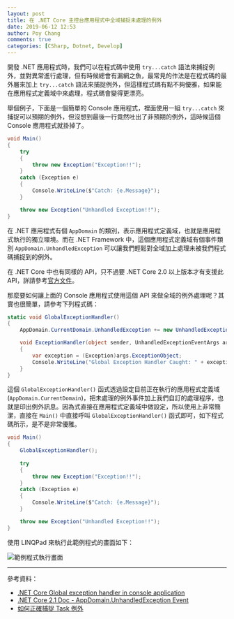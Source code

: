 ```yaml
---
layout: post
title: 在 .NET Core 主控台應用程式中全域捕捉未處理的例外
date: 2019-06-12 12:53
author: Poy Chang
comments: true
categories: [CSharp, Dotnet, Develop]
---
```


開發 .NET 應用程式時，我們可以在程式碼中使用 `try...catch` 語法來捕捉例外，並對異常進行處理，但有時候總會有漏網之魚，最常見的作法是在程式碼的最外層來加上 `try...catch` 語法來捕捉例外，但這樣程式碼有點不夠優雅，如果能在應用程式定義域中來處理，程式碼會變得更漂亮。

舉個例子，下面是一個簡單的 Console 應用程式，裡面使用一組 `try...catch` 來捕捉可以預期的例外，但沒想到最後一行竟然吐出了非預期的例外，這時候這個 Console 應用程式就掛掉了。

```csharp
void Main()
{
    try
    {
        throw new Exception("Exception!!");
    }
    catch (Exception e)
    {
        Console.WriteLine($"Catch: {e.Message}");
    }

    throw new Exception("Unhandled Exception!!");
}
```

在 .NET 應用程式有個 `AppDomain` 的類別，表示應用程式定義域，也就是應用程式執行的獨立環境。而在 .NET Framework 中，這個應用程式定義域有個事件類別 `AppDomain.UnhandledException` 可以讓我們輕鬆對全域加上處理未被我們程式碼捕捉到的例外。

在 .NET Core 中也有同樣的 API，只不過要 .NET Core 2.0 以上版本才有支援此 API，詳請參考[官方文件](https://docs.microsoft.com/zh-tw/dotnet/api/system.appdomain.unhandledexception?view=netcore-2.1#%E9%81%A9%E7%94%A8%E6%96%BC)。

那麼要如何讓上面的 Console 應用程式使用這個 API 來做全域的例外處理呢？其實也很簡單，請參考下列程式碼：

```csharp
static void GlobalExceptionHandler()
{
    AppDomain.CurrentDomain.UnhandledException += new UnhandledExceptionEventHandler(ExceptionHandler);

    void ExceptionHandler(object sender, UnhandledExceptionEventArgs args)
    {
        var exception = (Exception)args.ExceptionObject;
        Console.WriteLine("Global Exception Handler Caught: " + exception.Message);
    }
}
```

這個 `GlobalExceptionHandler()` 函式透過設定目前正在執行的應用程式定義域 (`AppDomain.CurrentDomain`)，把未處理的例外事件加上我們自訂的處理程序，也就是印出例外訊息。因為式直接在應用程式定義域中做設定，所以使用上非常簡潔，直接在 `Main()` 中直接呼叫 `GlobalExceptionHandler()` 函式即可，如下程式碼所示，是不是非常優雅。

```csharp
void Main()
{
    GlobalExceptionHandler();
    
    try
    {
        throw new Exception("Exception!!");
    }
    catch (Exception e)
    {
        Console.WriteLine($"Catch: {e.Message}");
    }

    throw new Exception("Unhandled Exception!!");
}
```

使用 LINQPad 來執行此範例程式的畫面如下：

![範例程式執行畫面](https://i.imgur.com/swxgrHL.png)

----------

參考資料：

* [.NET Core Global exception handler in console application](https://stackoverflow.com/questions/43639601/net-core-global-exception-handler-in-console-application)
* [.NET Core 2.1 Doc - AppDomain.UnhandledException Event](https://docs.microsoft.com/zh-tw/dotnet/api/system.appdomain.unhandledexception?view=netcore-2.1)
* [如何正確捕捉 Task 例外](https://dotblogs.com.tw/sean_liao/2018/01/09/taskexceptionshandling)
